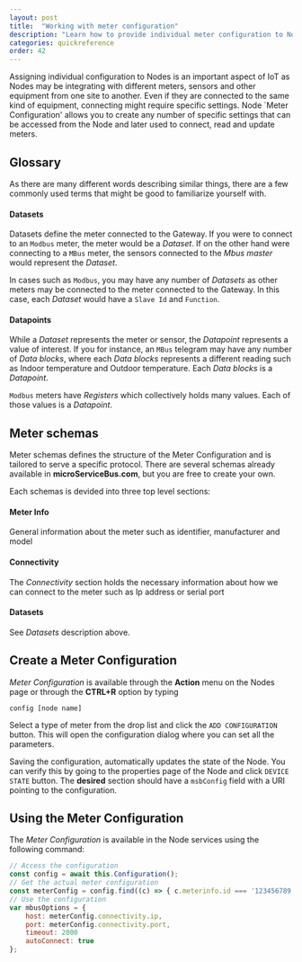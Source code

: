 ```yaml
---
layout: post
title:  "Working with meter configuration"
description: "Learn how to provide individual meter configuration to Nodes"
categories: quickreference
order: 42
---
```

Assigning individual configuration to Nodes is an important aspect of IoT as Nodes may be integrating with different meters, sensors and other equipment from one site to another. Even if they are connected to the same kind of equipment, connecting might require specific settings. Node `Meter Configuration' allows you to create any number of specific settings that can be accessed from the Node and later used to connect, read and update meters.

## Glossary
As there are many different words describing similar things, there are a few commonly used terms that might be good to familiarize yourself with. 

#### Datasets
Datasets define the meter connected to the Gateway. If you were to connect to an `Modbus` meter, the meter would be a *Dataset*. If on the other hand were connecting to a `MBus` meter, the sensors connected to the *Mbus master* would represent the *Dataset*.

In cases such as `Modbus`, you may have any number of *Datasets* as other meters may be connected to the meter connected to the Gateway. In this case, each *Dataset* would have a `Slave Id` and `Function`.

#### Datapoints
While a *Dataset* represents the meter or sensor, the *Datapoint* represents a value of interest. If you for instance, an `MBus` telegram may have any number of *Data blocks*, where each *Data blocks* represents a different reading such as Indoor temperature and Outdoor temperature. Each *Data blocks* is a *Datapoint*.

`Modbus` meters have *Registers* which collectively holds many values. Each of those values  is a *Datapoint*.

## Meter schemas
Meter schemas defines the structure of the Meter Configuration and is tailored to serve a specific protocol. There are several schemas already available in **microServiceBus.com**, but you are free to create your own. 

Each schemas is devided into three top level sections:

#### Meter Info
General information about the meter such as identifier, manufacturer and model

#### Connectivity
The *Connectivity* section holds the necessary information about how we can connect to the meter such as Ip address or serial port

#### Datasets
See *Datasets* description above.

## Create a Meter Configuration
*Meter Configuration* is available through the **Action** menu on the Nodes page or through the **CTRL+R** option by typing 

```
config [node name]
```
Select a type of meter from the drop list and click the `ADD CONFIGURATION` button. This will open the configuration dialog where you can set all the parameters.

Saving the configuration, automatically updates the state of the Node. You can verify this by going to the properties page of the Node and click `DEVICE STATE` button. The **desired** section should have a `msbConfig` field with a URI pointing to the configuration.

## Using the Meter Configuration
The *Meter Configuration* is available in the Node services using the following command:
```javascript
// Access the configuration
const config = await this.Configuration();
// Get the actual meter configuration
const meterConfig = config.find((c) => { c.meterinfo.id === '123456789'})
// Use the configuration
var mbusOptions = {
    host: meterConfig.connectivity.ip,
    port: meterConfig.connectivity.port,
    timeout: 2000
    autoConnect: true
};

``` 